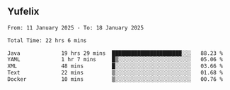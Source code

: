 ## Yufelix

<!--START_SECTION:waka-->

```txt
From: 11 January 2025 - To: 18 January 2025

Total Time: 22 hrs 6 mins

Java             19 hrs 29 mins  ██████████████████████░░░   88.23 %
YAML             1 hr 7 mins     █▒░░░░░░░░░░░░░░░░░░░░░░░   05.06 %
XML              48 mins         █░░░░░░░░░░░░░░░░░░░░░░░░   03.66 %
Text             22 mins         ▒░░░░░░░░░░░░░░░░░░░░░░░░   01.68 %
Docker           10 mins         ▒░░░░░░░░░░░░░░░░░░░░░░░░   00.76 %
```

<!--END_SECTION:waka-->

